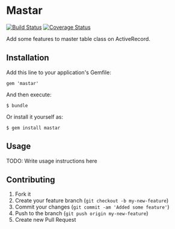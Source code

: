 # Mastar

[![Build Status](https://secure.travis-ci.org/pinzolo/mastar.png)](http://travis-ci.org/pinzolo/mastar)
[![Coverage Status](https://coveralls.io/repos/pinzolo/mastar/badge.png)](https://coveralls.io/r/pinzolo/mastar)

Add some features to master table class on ActiveRecord.

## Installation

Add this line to your application's Gemfile:

    gem 'mastar'

And then execute:

    $ bundle

Or install it yourself as:

    $ gem install mastar

## Usage

TODO: Write usage instructions here

## Contributing

1. Fork it
2. Create your feature branch (`git checkout -b my-new-feature`)
3. Commit your changes (`git commit -am 'Added some feature'`)
4. Push to the branch (`git push origin my-new-feature`)
5. Create new Pull Request

